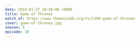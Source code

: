 ```yaml
---
date: 2019-01-27 20:50:00 +0000
title: Game of Thrones
watch_of: https://www.themoviedb.org/tv/1399-game-of-thrones
cover: game-of-thrones.jpg
season: 5
episode: 10
---
```

